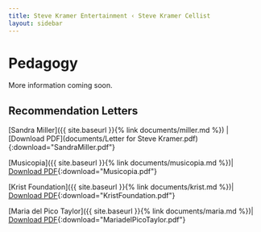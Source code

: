 ```yaml
---
title: Steve Kramer Entertainment ‹ Steve Kramer Cellist
layout: sidebar
---
```

# Pedagogy


More information coming soon.


## Recommendation Letters

[Sandra Miller]({{ site.baseurl }}{% link documents/miller.md %}) \|
[Download PDF](documents/Letter for Steve Kramer.pdf){:download="SandraMiller.pdf"}

[Musicopia]({{ site.baseurl }}{% link documents/musicopia.md %})\|
[Download PDF](documents/Steve_Kramer_Musicopia_Recommendation.pdf){:download="Musicopia.pdf"}

[Krist Foundation]({{ site.baseurl }}{% link documents/krist.md %})\|
[Download PDF](documents/Foundation_recommendation.pdf){:download="KristFoundation.pdf"}

[Maria del Pico Taylor]({{ site.baseurl }}{% link documents/maria.md %})\|
[Download PDF](documents/Steve_Kramer_Recommendation_Maria.pdf){:download="MariadelPicoTaylor.pdf"}



